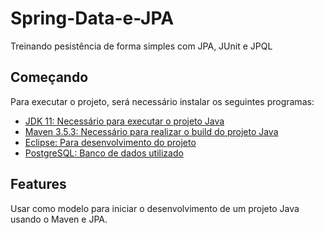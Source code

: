 # Spring-Data-e-JPA

Treinando pesistência de forma simples com JPA, JUnit e JPQL

## Começando

Para executar o projeto, será necessário instalar os seguintes programas:

- [JDK 11: Necessário para executar o projeto Java](https://www.oracle.com/java/technologies/downloads/#java11)
- [Maven 3.5.3: Necessário para realizar o build do projeto Java](http://mirror.nbtelecom.com.br/apache/maven/maven-3/3.5.3/binaries/apache-maven-3.5.3-bin.zip)
- [Eclipse: Para desenvolvimento do projeto](http://www.eclipse.org/downloads/packages/eclipse-ide-java-ee-developers/oxygen3a)
- [PostgreSQL: Banco de dados utilizado](https://www.postgresql.org/download/)

## Features

 Usar como modelo para iniciar o desenvolvimento de um projeto Java usando o Maven e JPA.
